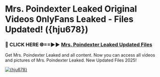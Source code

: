 # Mrs. Poindexter Leaked Original Videos 0nlyFans Leaked - Files Updated! ({hju678})

<h3>🔴 CLICK HERE 🌐==►► <a href="https://tinyurl.com/ms9xzufz" rel="nofollow">Mrs. Poindexter Leaked Updated Files</a></h3>

Get Mrs. Poindexter Leaked and all content. Now you can access all videos and pictures of Mrs. Poindexter Leaked. New Updated Files 2025!

[![{hju678}](https://i.imgur.com/PQ7UWWw.gif)](https://tinyurl.com/ms9xzufz)